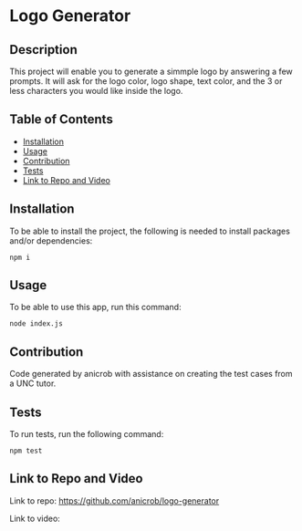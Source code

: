 # Logo Generator


## Description

This project will enable you to generate a simmple logo by answering a few prompts. It will ask for the logo color, logo shape, text color, and the 3 or less characters you would like inside the logo. 

## Table of Contents
* [Installation](#installation)
* [Usage](#usage)
* [Contribution](#contribution)
* [Tests](#tests)
* [Link to Repo and Video](#link-to-repo-and-video)

## Installation

To be able to install the project, the following is needed to install packages and/or dependencies:
~~~
npm i
~~~

## Usage

To be able to use this app, run this command:
~~~
node index.js
~~~


## Contribution

Code generated by anicrob with assistance on creating the test cases from a UNC tutor.

## Tests

To run tests, run the following command:
~~~
npm test
~~~

## Link to Repo and Video

Link to repo: https://github.com/anicrob/logo-generator

Link to video: 
